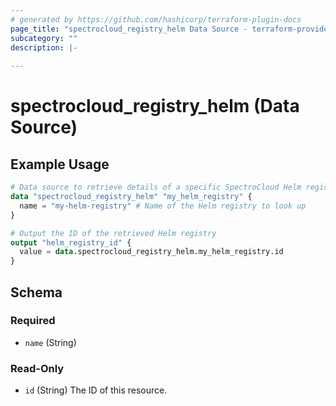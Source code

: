 ```yaml
---
# generated by https://github.com/hashicorp/terraform-plugin-docs
page_title: "spectrocloud_registry_helm Data Source - terraform-provider-spectrocloud"
subcategory: ""
description: |-
  
---
```


# spectrocloud_registry_helm (Data Source)



## Example Usage

```terraform
# Data source to retrieve details of a specific SpectroCloud Helm registry by name
data "spectrocloud_registry_helm" "my_helm_registry" {
  name = "my-helm-registry" # Name of the Helm registry to look up
}

# Output the ID of the retrieved Helm registry
output "helm_registry_id" {
  value = data.spectrocloud_registry_helm.my_helm_registry.id
}
```

<!-- schema generated by tfplugindocs -->
## Schema

### Required

- `name` (String)

### Read-Only

- `id` (String) The ID of this resource.
